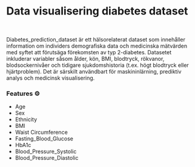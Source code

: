 <h1>Data visualisering diabetes dataset</h1>
<br>
<p>Diabetes_prediction_dataset är ett hälsorelaterat dataset som innehåller information om individers demografiska data och medicinska mätvärden med syftet att förutsäga förekomsten av typ 2-diabetes. Datasetet inkluderar variabler såsom ålder, kön, BMI, blodtryck, rökvanor, blodsockernivåer och tidigare sjukdomshistoria (t.ex. högt blodtryck eller hjärtproblem). Det är särskilt användbart för maskininlärning, prediktiv analys och medicinsk visualisering.</p>
<h3>Features &#9881;&#65039;</h3>
<ul>
    <li>Age</li>
    <li>Sex</li>
    <li>Ethnicity</li>
    <li>BMI</li>
    <li>Waist Circumference</li>
    <li>Fasting_Blood_Glucose</li>
    <li>HbA1c</li>
    <li>Blood_Pressure_Systolic</li>
    <li>Blood_Pressure_Diastolic</li>
<ul>
